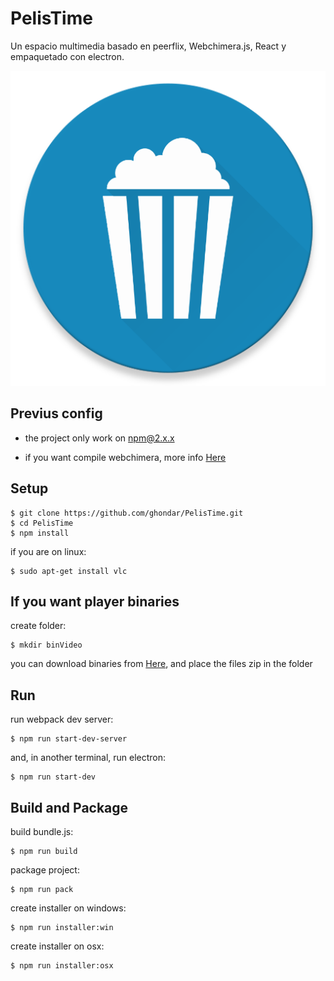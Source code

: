 # PelisTime
Un espacio multimedia basado en peerflix, Webchimera.js, React y empaquetado con electron.

![](icon/logo.png)

## Previus config
* the project only work on npm@2.x.x

* if you want compile webchimera, more info [Here](https://github.com/RSATom/WebChimera.js)

## Setup
```shell
$ git clone https://github.com/ghondar/PelisTime.git
$ cd PelisTime
$ npm install
```

if you are on linux:

```shell
$ sudo apt-get install vlc
```

## If you want player binaries
create folder:
```shell
$ mkdir binVideo
```
you can download binaries from [Here](https://mega.nz/#F!0MYjBSoA!vYWKOf_Y4NeO8XABmv73QA),
and place the files zip in the folder

## Run

run webpack dev server:

```shell
$ npm run start-dev-server
```

and, in another terminal, run electron:

```shell
$ npm run start-dev
```

## Build and Package

build bundle.js:

```shell
$ npm run build
```

package project:

```shell
$ npm run pack
```

create installer on windows:

```shell
$ npm run installer:win
```

create installer on osx:

```shell
$ npm run installer:osx
```
